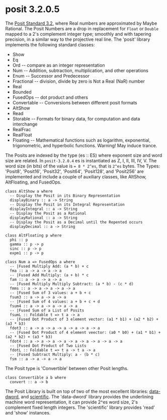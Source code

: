 # posit 3.2.0.5

The [Posit Standard 3.2](https://posithub.org/docs/posit_standard.pdf),
where Real numbers are approximated by Maybe Rational.  The Posit 
Numbers are a drop in replacement for `Float` or `Double` mapped to a 
2's complement integer type; smoothly and with tapering precision, in a 
similar way to the projective real line.  The 'posit' library implements
the following standard classes:

 * Show
 * Eq
 * Ord  -- compare as an integer representation
 * Num  -- Addition, subtraction, multiplication, and other operations
 * Enum  -- Successor and Predecessor
 * Fractional  -- division, divide by zero is Not a Real (NaR) number
 * Real
 * Bounded
 * FusedOps  -- dot product and others
 * Convertable  -- Conversions between different posit formats
 * AltShow
 * Read
 * Storable  -- Formats for binary data, for computation and data interchange
 * RealFrac
 * RealFloat
 * Floating  -- Mathematical functions such as logarithm, exponential, trigonometric, and hyperbolic functions. Warning! May induce trance.

The Posits are indexed by the type (es :: ES) where exponent size and
word size are related.  In `posit-3.2.0.4` es is instantiated as Z, I,
II, III, IV, V.  The word size (in bits) of the value is `= 8 * 2^es`,
that is `2^es` bytes.  The Types: 'Posit8', 'Posit16', 'Posit32',
'Posit64', 'Posit128', and 'Posit256' are implemented and include a
couple of auxiliary classes, like AltShow, AltFloating, and FusedOps.

```
class AltShow a where
  -- Display the Posit in its Binary Representation
  displayBinary :: a -> String
  -- Display the Posit in its Integral Representation
  displayIntegral :: a -> String
  -- Display the Posit as a Rational
  displayRational :: a -> String
  -- Display the Posit as a Decimal until the Repented occurs
  displayDecimal :: a -> String
```

```
class AltFloating p where
  phi :: p
  gamma :: p -> p
  sinc :: p -> p
  expm1 :: p -> p
```

```
class Num a => FusedOps a where
  -- |Fused Multiply Add: (a * b) + c
  fma :: a -> a -> a -> a
  -- |Fused Add Multiply: (a + b) * c
  fam :: a -> a -> a -> a
  -- |Fused Multiply Multiply Subtract: (a * b) - (c * d)
  fmms :: a -> a -> a -> a -> a
  -- |Fused Sum of 3 values: a + b + c
  fsum3 :: a -> a -> a -> a
  -- |Fused Sum of 4 values: a + b + c + d
  fsum4 :: a -> a -> a -> a -> a
  -- |Fused Sum of a List of Posits
  fsumL :: Foldable t => t a -> a
  -- |Fused Dot Product of 3 element vector: (a1 * b1) + (a2 * b2) + (a3 * b3)
  fdot3 :: a -> a -> a -> a -> a -> a -> a
  -- |Fused Dot Product of 4 element veector: (a0 * b0) + (a1 * b1) + (a2 * b2) + (a3 * b3)
  fdot4 :: a -> a -> a -> a -> a -> a -> a -> a -> a
  -- |Fused Dot Product of Two Lists
  fdotL :: Foldable t => t a -> t a -> a
  -- |Fused Subtract Multiply: a - (b * c)
  fsm :: a -> a -> a -> a
```

The Posit type is 'Convertible' between other Posit lengths.

```
class Convertible a b where
  convert :: a -> b
```

The Posit Library is built on top of two of the most excellent libraries:
[data-dword](https://hackage.haskell.org/package/data-dword), and
[scientific](https://hackage.haskell.org/package/scientific).  The
'data-dword' library provides the underlining machine word
representation, it can provide 2^es word size, 2's complement fixed
length integers.  The 'scientific' library provides 'read' and 'show'
instances.

